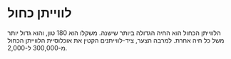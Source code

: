 # לווייתן כחול

הלווייתן הכחול הוא החיה הגדולה ביותר שישנה. משקלו הוא 180 טון, והוא גדול יותר
משל כל חיה אחרת. למרבה הצער, ציד-לווייתנים הקטין את אוכלוסיית הלווייתן הכחול
מ-300,000 ל-2,000.
